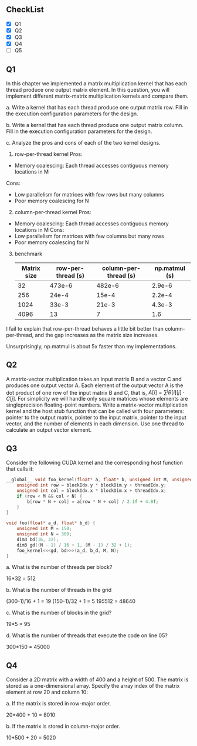 ## CheckList
- [x] Q1
- [x] Q2
- [x] Q3
- [x] Q4
- [ ] Q5

## Q1
In this chapter we implemented a matrix multiplication kernel that has each thread produce one output matrix element. In this question, you will implement different matrix-matrix multiplication kernels and compare them. 

a. Write a kernel that has each thread produce one output matrix row. Fill in the execution configuration parameters for the design. 

b. Write a kernel that has each thread produce one output matrix column. Fill in the execution configuration parameters for the design. 

c. Analyze the pros and cons of each of the two kernel designs.

1. row-per-thread kernel
Pros:
- Memory coalescing: Each thread accesses contiguous memory locations in M

Cons:
- Low parallelism for matrices with few rows but many columns
- Poor memory coalescing for N

2. column-per-thread kernel
Pros:
- Memory coalescing: Each thread accesses contiguous memory locations in M
Cons:
- Low parallelism for matrices with few columns but many rows
- Poor memory coalescing for N

3. benchmark

   | Matrix size | row-per-thread (s) | column-per-thread (s) | np.matmul (s) |
   |-------------|--------------------|-----------------------|---------------|
   | 32          | 473e-6             | 482e-6                | 2.9e-6        |
   | 256         | 24e-4              | 15e-4                 | 2.2e-4        |
   | 1024        | 33e-3              | 21e-3                 | 4.3e-3        |
   | 4096        | 13                 | 7                     | 1.6           |

I fail to explain that row-per-thread behaves a little bit better than column-per-thread, and the gap increases as the matrix size increases.

Unsurprisingly, np.matmul is about 5x faster than my implementations.

## Q2
A matrix-vector multiplication takes an input matrix B and a vector C and produces one output vector A. Each element of the output vector A is the dot  product of one row of the input matrix B and C, that is, $A[i] = \sum^j B[i][j] \cdot C[j]$. For simplicity we will handle only square matrices whose elements are singleprecision floating-point numbers. Write a matrix-vector multiplication kernel and the host stub function that can be called with four parameters: pointer to the output matrix, pointer to the input matrix, pointer to the input vector, and the number of elements in each dimension. Use one thread to calculate an output vector element.

## Q3
Consider the following CUDA kernel and the corresponding host function that calls it:
```c
__global__ void foo_kernel(float* a, float* b, unsigned int M, unsigned int N) {
    unsigned int row = blockIdx.y * blockDim.y + threadIdx.y;
    unsigned int col = blockIdx.x * blockDim.x + threadIdx.x;
    if (row < M && col < N) {
        b[row * N + col] = a[row * N + col] / 2.1f + 4.8f;
    }
}

void foo(float* a_d, float* b_d) {
    unsigned int M = 150;
    unsigned int N = 300;
    dim3 bd(16, 32);
    dim3 gd((N - 1) / 16 + 1, (M - 1) / 32 + 1);
    foo_kernel<<<gd, bd>>>(a_d, b_d, M, N);
}
```
a. What is the number of threads per block? 

16*32 = 512

b. What is the number of threads in the grid

(300-1)/16 + 1 = 19
(150-1)/32 + 1 = 5
19*5*512 = 48640

c. What is the number of blocks in the grid? 

19*5 = 95

d. What is the number of threads that execute the code on line 05?

300*150 = 45000

## Q4
Consider a 2D matrix with a width of 400 and a height of 500. The matrix is stored as a one-dimensional array. Specify the array index of the matrix element at row 20 and column 10: 

a. If the matrix is stored in row-major order. 

20*400 + 10 = 8010

b. If the matrix is stored in column-major order.

10*500 + 20 = 5020